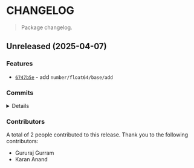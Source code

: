 # CHANGELOG

> Package changelog.

<section class="release" id="unreleased">

## Unreleased (2025-04-07)

<section class="features">

### Features

-   [`6747b5e`](https://github.com/stdlib-js/stdlib/commit/6747b5eb59487f5f009d7fe6e77a437031086de4) - add `number/float64/base/add`

</section>

<!-- /.features -->

<section class="commits">

### Commits

<details>

-   [`a1e230f`](https://github.com/stdlib-js/stdlib/commit/a1e230f29297caa89880e9c194c615a0400fb7bc) - **chore:** clean up cppcheck-suppress comments _(by Karan Anand)_
-   [`92761ec`](https://github.com/stdlib-js/stdlib/commit/92761ec746d55b5cd6d48a06276b5e1bffe2cfb0) - **refactor:** update paths _(by Gururaj Gurram)_
-   [`e910b33`](https://github.com/stdlib-js/stdlib/commit/e910b3362443e36936a6f3705daf63e032d891dc) - **refactor:** update paths _(by Gururaj Gurram)_
-   [`eecf3f4`](https://github.com/stdlib-js/stdlib/commit/eecf3f43ccd1e5702f95ed616bef8001ac6eb66c) - **refactor:** update paths _(by Gururaj Gurram)_
-   [`836170d`](https://github.com/stdlib-js/stdlib/commit/836170decec14309639deb41ae3a3c22256d68af) - **refactor:** update paths _(by Gururaj Gurram)_
-   [`6747b5e`](https://github.com/stdlib-js/stdlib/commit/6747b5eb59487f5f009d7fe6e77a437031086de4) - **feat:** add `number/float64/base/add` _(by Gururaj Gurram)_

</details>

</section>

<!-- /.commits -->

<section class="contributors">

### Contributors

A total of 2 people contributed to this release. Thank you to the following contributors:

-   Gururaj Gurram
-   Karan Anand

</section>

<!-- /.contributors -->

</section>

<!-- /.release -->

